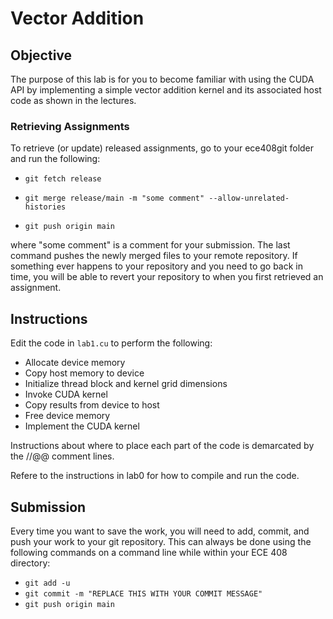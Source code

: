 # Vector Addition

## Objective

The purpose of this lab is for you to become familiar with using the CUDA API by implementing a simple vector addition kernel and its associated host code as shown in the lectures.

### Retrieving Assignments ###

To retrieve (or update) released assignments, go to your ece408git folder and run the following:

* `git fetch release`

* `git merge release/main -m "some comment" --allow-unrelated-histories`

* `git push origin main`

where "some comment" is a comment for your submission. The last command pushes the newly merged files to your remote repository. If something ever happens to your repository and you need to go back in time, you will be able to revert your repository to when you first retrieved an assignment.

## Instructions

Edit the code in `lab1.cu` to perform the following:

* Allocate device memory
* Copy host memory to device
* Initialize thread block and kernel grid dimensions
* Invoke CUDA kernel
* Copy results from device to host
* Free device memory
* Implement the CUDA kernel

Instructions about where to place each part of the code is demarcated by the //@@ comment lines.

Refere to the instructions in lab0 for how to compile and run the code.

## Submission

Every time you want to save the work, you will need to add, commit, and push your work to your git repository. This can always be done using the following commands on a command line while within your ECE 408 directory:

* ```git add -u```
* ```git commit -m "REPLACE THIS WITH YOUR COMMIT MESSAGE"```
* ```git push origin main```
